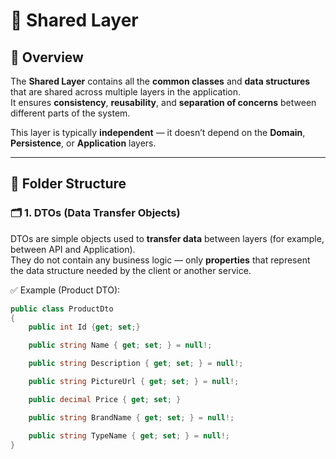 # 🧩 Shared Layer

## 📖 Overview
The **Shared Layer** contains all the **common classes** and **data structures** that are shared across multiple layers in the application.  
It ensures **consistency**, **reusability**, and **separation of concerns** between different parts of the system.

This layer is typically **independent** — it doesn’t depend on the **Domain**, **Persistence**, or **Application** layers.

---

## 📂 Folder Structure

### 🗂️ 1. DTOs (Data Transfer Objects)
DTOs are simple objects used to **transfer data** between layers (for example, between API and Application).  
They do not contain any business logic — only **properties** that represent the data structure needed by the client or another service.

✅ Example (Product DTO):
```csharp
public class ProductDto
{
    public int Id {get; set;}

    public string Name { get; set; } = null!;

    public string Description { get; set; } = null!;

    public string PictureUrl { get; set; } = null!;

    public decimal Price { get; set; }

    public string BrandName { get; set; } = null!;

    public string TypeName { get; set; } = null!;
}
```

